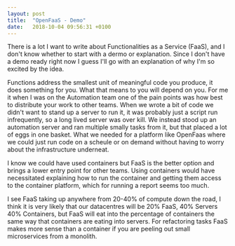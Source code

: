 ```yaml
---
layout: post
title:  "OpenFaaS - Demo"
date:   2018-10-04 09:56:31 +0100
---
```


There is a lot I want to write about Functionalities as a Service (FaaS), and I don't know whether to start with a dermo or explanation. Since I don't have a demo ready right now I guess I'll go with an explanation of why I'm so excited by the idea.

Functions address the smallest unit of meaningful code you produce, it does something for you. What that means to you will depend on you. For me it when I was on the Automation team one of the pain points was how best to distribute your work to other teams. When we wrote a bit of code we didn't want to stand up a server to run it, it was probably just a script run infrequently, so a long lived server was over kill. We instead stood up an automation server and ran multiple smally tasks from it, but that placed a lot of eggs in one basket. What we needed for a platform like OpenFaas where we could just run code on a scheule or on demand without having to worry about the infrastructure underneat.

I know we could have used containers but FaaS is the better option and brings a lower entry point for other teams. Using containers would have necessitated explaining how to run the container and getting them access to the container platform, which for running a report seems too much.

I see FaaS taking up anywhere from 20-40% of compute down the road, I think it is very likely that our datacentres will be 20% FaaS, 40% Servers 40% Containers, but FaaS will eat into the percentage of containers the same way that containers are eating into servers. For refactoring tasks FaaS makes more sense than a container if you are peeling out small microservices from a monolith.